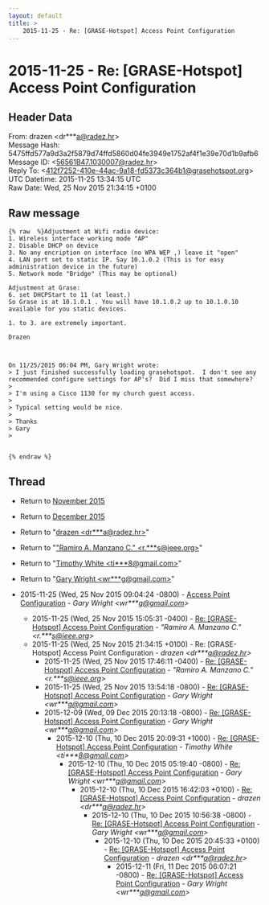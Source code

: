 ```yaml
---
layout: default
title: >
    2015-11-25 - Re: [GRASE-Hotspot] Access Point Configuration
---
```


# 2015-11-25 - Re: [GRASE-Hotspot] Access Point Configuration

## Header Data

From: drazen \<dr***a@radez.hr\><br>
Message Hash: 5475ffd577a9d3a2f5879d74ffd5860d04fe3949e1752af4f1e39e70d1b9afb6<br>
Message ID: \<56561B47.1030007@radez.hr\><br>
Reply To: \<412f7252-410e-44ac-9a18-fd5373c364b1@grasehotspot.org\><br>
UTC Datetime: 2015-11-25 13:34:15 UTC<br>
Raw Date: Wed, 25 Nov 2015 21:34:15 +0100<br>

## Raw message

```
{% raw  %}Adjustment at Wifi radio device:
1. Wireless interface working mode "AP"
2. Disable DHCP on device
3. No any encription on interface (no WPA WEP ,) leave it "open"
4. LAN port set to static IP. Say 10.1.0.2 (This is for easy 
administration device in the future)
5. Network mode "Bridge" (This may be optional)

Adjustment at Grase:
6. set DHCPStart to 11 (at least.)
So Grase is at 10.1.0.1 . You will have 10.1.0.2 up to 10.1.0.10 
available for you static devices.

1. to 3. are extremely important.

Drazen



On 11/25/2015 06:04 PM, Gary Wright wrote:
> I just finished successfully loading grasehotspot.  I don't see any recommended configure settings for AP's?  Did I miss that somewhere?
>
> I'm using a Cisco 1130 for my church guest access.
>
> Typical setting would be nice.
>
> Thanks
> Gary
>


{% endraw %}
```

## Thread

+ Return to [November 2015](/archive/2015/11)
+ Return to [December 2015](/archive/2015/12)

+ Return to "[drazen <dr***a<span>@</span>radez.hr>](/authors/dr___a_at_radez_hr)"
+ Return to "["Ramiro A. Manzano C." <r.***s<span>@</span>ieee.org>](/authors/r____s_at_ieee_org)"
+ Return to "[Timothy White <ti***8<span>@</span>gmail.com>](/authors/ti___8_at_gmail_com)"
+ Return to "[Gary Wright <wr***g<span>@</span>gmail.com>](/authors/wr___g_at_gmail_com)"

+ 2015-11-25 (Wed, 25 Nov 2015 09:04:24 -0800) - [Access Point Configuration](/archive/2015/11/c43c124447501de0488ce12fcbf1fa5f714d3cab2078e9fcf1ae1e87c35ebb0d) - _Gary Wright \<wr***g@gmail.com\>_
  + 2015-11-25 (Wed, 25 Nov 2015 15:05:31 -0400) - [Re: [GRASE-Hotspot] Access Point Configuration](/archive/2015/11/10c0d117b7e2dfa549a6cfa545c12368662a824f6222680948a8bcdbb4455e94) - _"Ramiro A. Manzano C." \<r.***s@ieee.org\>_
  + 2015-11-25 (Wed, 25 Nov 2015 21:34:15 +0100) - Re: [GRASE-Hotspot] Access Point Configuration - _drazen \<dr***a@radez.hr\>_
    + 2015-11-25 (Wed, 25 Nov 2015 17:46:11 -0400) - [Re: [GRASE-Hotspot] Access Point Configuration](/archive/2015/11/2a4c5fbef3e4d29d1f8511ade04bc9ad34d7fa07a05a41c1b9ba08b2db7e554b) - _"Ramiro A. Manzano C." \<r.***s@ieee.org\>_
    + 2015-11-25 (Wed, 25 Nov 2015 13:54:18 -0800) - [Re: [GRASE-Hotspot] Access Point Configuration](/archive/2015/11/8c298a9184e385448887cd5329feac2e7140cd44781085370a7e39dcfeab76dc) - _Gary Wright \<wr***g@gmail.com\>_
    + 2015-12-09 (Wed, 09 Dec 2015 20:13:18 -0800) - [Re: [GRASE-Hotspot] Access Point Configuration](/archive/2015/12/d5f33db6e4c22a687a4b4bbda39323102d03bd5559102ecb728b9472d5fd7001) - _Gary Wright \<wr***g@gmail.com\>_
      + 2015-12-10 (Thu, 10 Dec 2015 20:09:31 +1000) - [Re: [GRASE-Hotspot] Access Point Configuration](/archive/2015/12/d3e72925d0609aa61fe7f3b9fd7d58e07077b267a1be10dea73d119e670785a7) - _Timothy White \<ti***8@gmail.com\>_
        + 2015-12-10 (Thu, 10 Dec 2015 05:19:40 -0800) - [Re: [GRASE-Hotspot] Access Point Configuration](/archive/2015/12/1f6985fa305ce97da988351dd1c3db0c5848b9184444b3c1a1af9f2f8d88da9f) - _Gary Wright \<wr***g@gmail.com\>_
          + 2015-12-10 (Thu, 10 Dec 2015 16:42:03 +0100) - [Re: [GRASE-Hotspot] Access Point Configuration](/archive/2015/12/7278afe8e14dabdd8f1e630a261d7a0c86a24b818feee32a3bd028cc282d5476) - _drazen \<dr***a@radez.hr\>_
            + 2015-12-10 (Thu, 10 Dec 2015 10:56:38 -0800) - [Re: [GRASE-Hotspot] Access Point Configuration](/archive/2015/12/2c0b61585a8ab6a5a0f927d223d5c08f8fb1a4ac290a12c4672c2d0d4e3e28d7) - _Gary Wright \<wr***g@gmail.com\>_
              + 2015-12-10 (Thu, 10 Dec 2015 20:45:33 +0100) - [Re: [GRASE-Hotspot] Access Point Configuration](/archive/2015/12/9bc6966df17fd450018fc8cb6f8217e290f4add2c9c525c5d5cc0dce9b23db3f) - _drazen \<dr***a@radez.hr\>_
                + 2015-12-11 (Fri, 11 Dec 2015 06:07:21 -0800) - [Re: [GRASE-Hotspot] Access Point Configuration](/archive/2015/12/0d72c9847a6b8184bb5b94433572278790c5b7b2b95f4d62b970969b47a41f0f) - _Gary Wright \<wr***g@gmail.com\>_

